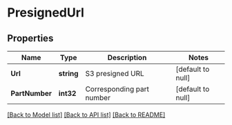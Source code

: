 # PresignedUrl

## Properties
Name | Type | Description | Notes
------------ | ------------- | ------------- | -------------
**Url** | **string** | S3 presigned URL | [default to null]
**PartNumber** | **int32** | Corresponding part number | [default to null]

[[Back to Model list]](../README.md#documentation-for-models) [[Back to API list]](../README.md#documentation-for-api-endpoints) [[Back to README]](../README.md)

